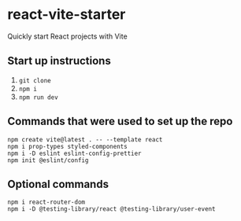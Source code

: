 # react-vite-starter

Quickly start React projects with Vite

## Start up instructions

1. `git clone`
2. `npm i`
3. `npm run dev`

## Commands that were used to set up the repo

`npm create vite@latest . -- --template react`  
`npm i prop-types styled-components`  
`npm i -D eslint eslint-config-prettier`  
`npm init @eslint/config`

## Optional commands

`npm i react-router-dom`  
`npm i -D @testing-library/react @testing-library/user-event`
